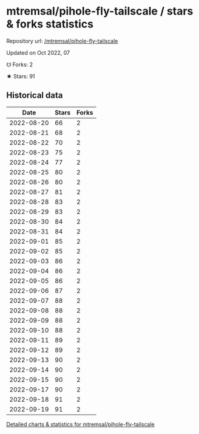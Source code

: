 # mtremsal/pihole-fly-tailscale / stars & forks statistics

Repository url: [/mtremsal/pihole-fly-tailscale](https://github.com/mtremsal/pihole-fly-tailscale)

Updated on Oct 2022, 07

☋ Forks: 2

★ Stars: 91

## Historical data
| Date | Stars | Forks |
|------|-------|-------|
| 2022-08-20 | 66 | 2 | 
| 2022-08-21 | 68 | 2 | 
| 2022-08-22 | 70 | 2 | 
| 2022-08-23 | 75 | 2 | 
| 2022-08-24 | 77 | 2 | 
| 2022-08-25 | 80 | 2 | 
| 2022-08-26 | 80 | 2 | 
| 2022-08-27 | 81 | 2 | 
| 2022-08-28 | 83 | 2 | 
| 2022-08-29 | 83 | 2 | 
| 2022-08-30 | 84 | 2 | 
| 2022-08-31 | 84 | 2 | 
| 2022-09-01 | 85 | 2 | 
| 2022-09-02 | 85 | 2 | 
| 2022-09-03 | 86 | 2 | 
| 2022-09-04 | 86 | 2 | 
| 2022-09-05 | 86 | 2 | 
| 2022-09-06 | 87 | 2 | 
| 2022-09-07 | 88 | 2 | 
| 2022-09-08 | 88 | 2 | 
| 2022-09-09 | 88 | 2 | 
| 2022-09-10 | 88 | 2 | 
| 2022-09-11 | 89 | 2 | 
| 2022-09-12 | 89 | 2 | 
| 2022-09-13 | 90 | 2 | 
| 2022-09-14 | 90 | 2 | 
| 2022-09-15 | 90 | 2 | 
| 2022-09-17 | 90 | 2 | 
| 2022-09-18 | 91 | 2 | 
| 2022-09-19 | 91 | 2 | 


[Detailed charts & statistics for mtremsal/pihole-fly-tailscale](https://reviewgithub.com/rep/mtremsal/pihole-fly-tailscale)
